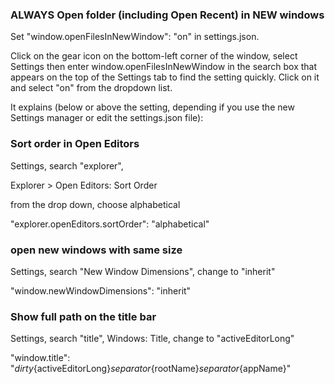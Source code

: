 
### ALWAYS Open folder (including Open Recent) in NEW windows

Set "window.openFilesInNewWindow": "on" in settings.json.

Click on the gear icon on the bottom-left corner of the window, select Settings then enter window.openFilesInNewWindow in the search box that appears on the top of the Settings tab to find the setting quickly. Click on it and select "on" from the dropdown list.

It explains (below or above the setting, depending if you use the new Settings manager or edit the settings.json file):

### Sort order in Open Editors

Settings, search "explorer", 

Explorer > Open Editors: Sort Order

from the drop down, choose alphabetical

"explorer.openEditors.sortOrder": "alphabetical"

### open new windows with same size

Settings, search "New Window Dimensions", change to "inherit"

"window.newWindowDimensions": "inherit"

### Show full path on the title bar

Settings, search "title", Windows: Title, change to "activeEditorLong"

"window.title": "${dirty}${activeEditorLong}${separator}${rootName}${separator}${appName}"

